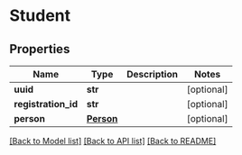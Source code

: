 # Student

## Properties
Name | Type | Description | Notes
------------ | ------------- | ------------- | -------------
**uuid** | **str** |  | [optional] 
**registration_id** | **str** |  | [optional] 
**person** | [**Person**](Person.md) |  | [optional] 

[[Back to Model list]](../README.md#documentation-for-models) [[Back to API list]](../README.md#documentation-for-api-endpoints) [[Back to README]](../README.md)



